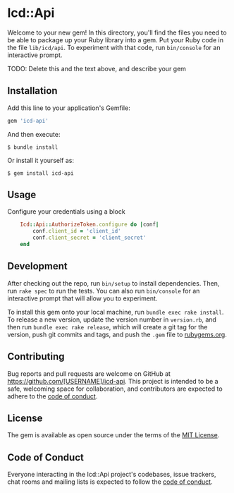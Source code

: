 # Icd::Api

Welcome to your new gem! In this directory, you'll find the files you need to be able to package up your Ruby library into a gem. Put your Ruby code in the file `lib/icd/api`. To experiment with that code, run `bin/console` for an interactive prompt.

TODO: Delete this and the text above, and describe your gem

## Installation

Add this line to your application's Gemfile:

```ruby
gem 'icd-api'
```

And then execute:

    $ bundle install

Or install it yourself as:

    $ gem install icd-api

## Usage

Configure your credentials using a block

```ruby
    Icd::Api::AuthorizeToken.configure do |conf|
        conf.client_id = 'client_id'
        conf.client_secret = 'client_secret'
    end
```

## Development

After checking out the repo, run `bin/setup` to install dependencies. Then, run `rake spec` to run the tests. You can also run `bin/console` for an interactive prompt that will allow you to experiment.

To install this gem onto your local machine, run `bundle exec rake install`. To release a new version, update the version number in `version.rb`, and then run `bundle exec rake release`, which will create a git tag for the version, push git commits and tags, and push the `.gem` file to [rubygems.org](https://rubygems.org).

## Contributing

Bug reports and pull requests are welcome on GitHub at https://github.com/[USERNAME]/icd-api. This project is intended to be a safe, welcoming space for collaboration, and contributors are expected to adhere to the [code of conduct](https://github.com/[USERNAME]/icd-api/blob/master/CODE_OF_CONDUCT.md).


## License

The gem is available as open source under the terms of the [MIT License](https://opensource.org/licenses/MIT).

## Code of Conduct

Everyone interacting in the Icd::Api project's codebases, issue trackers, chat rooms and mailing lists is expected to follow the [code of conduct](https://github.com/[USERNAME]/icd-api/blob/master/CODE_OF_CONDUCT.md).
